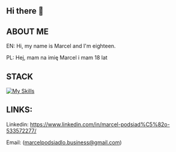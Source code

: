 ## Hi there 👋

## ABOUT ME
  EN: Hi, my name is Marcel and I'm eighteen. 

  PL: Hej, mam na imię Marcel i mam 18 lat

## STACK

  [![My Skills](https://skillicons.dev/icons?i=html,sass,js,ts,angular)](https://skillicons.dev)

## LINKS: 
  Linkedin: https://www.linkedin.com/in/marcel-podsiad%C5%82o-533572277/
  
  Email: (marcelpodsiadlo.business@gmail.com)


<!--
**Marcel132/Marcel132** is a ✨ _special_ ✨ repository because its `README.md` (this file) appears on your GitHub profile.

Here are some ideas to get you started:

- 🔭 I’m currently working on ...
- 🌱 I’m currently learning ...
- 👯 I’m looking to collaborate on ...
- 🤔 I’m looking for help with ...
- 💬 Ask me about ...
- 📫 How to reach me: ...
- 😄 Pronouns: ...
- ⚡ Fun fact: ...
-->

